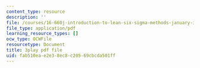 ```yaml
---
content_type: resource
description: ''
file: /courses/16-660j-introduction-to-lean-six-sigma-methods-january-iap-2012/fab510eae2e38ec8c20569cbcda501ff_u3Umk_2PVuw.pdf
file_type: application/pdf
learning_resource_types: []
ocw_type: OCWFile
resourcetype: Document
title: 3play pdf file
uid: fab510ea-e2e3-8ec8-c205-69cbcda501ff
---
```

